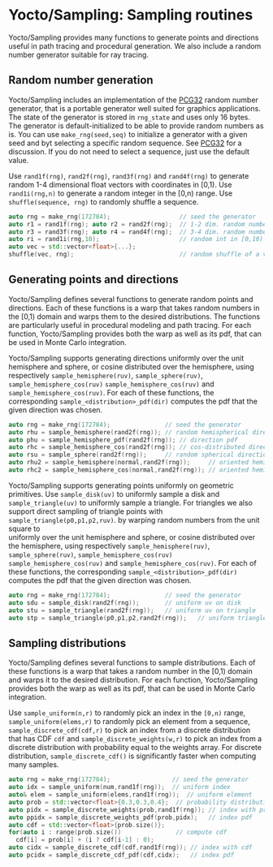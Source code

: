 # Yocto/Sampling: Sampling routines

Yocto/Sampling provides many functions to generate points and directions
useful in path tracing and procedural generation. We also include a random
number generator suitable for ray tracing.

## Random number generation

Yocto/Sampling includes an implementation of the [PCG32](https://www.pcg-random.org)
random number generator, that is a portable generator well suited for
graphics applications. The state of the generator is stored in `rng_state`
and uses only 16 bytes. The generator is default-initialized to be able to
provide random numbers as is. You can use `make_rng(seed,seq)` to initialize
a generator with a given seed and byt selecting a specific random sequence.
See [PCG32](https://www.pcg-random.org) for a discussion. If you do not need
to select a sequence, just use the default value.

Use `rand1f(rng)`, `rand2f(rng)`, `rand3f(rng)` and `rand4f(rng)` to
generate random 1-4 dimensional float vectors with coordinates in [0,1).
Use `rand1i(rng,n)` to generate a random integer in the [0,n) range.
Use `shuffle(sequence, rng)` to randomly shuffle a sequence.

```cpp
auto rng = make_rng(172784);                   // seed the generator
auto r1 = rand1f(rng); auto r2 = rand2f(rng);  // 1-2 dim. random numbers
auto r3 = rand3f(rng); auto r4 = rand4f(rng);  // 3-4 dim. random numbers
auto ri = rand1i(rng,10);                      // random int in [0,10)
auto vec = std::vector<float>{...};
shuffle(vec, rng);                             // random shuffle of a vector
```

## Generating points and directions

Yocto/Sampling defines several functions to generate random points and
directions. Each of these functions is a warp that takes random numbers in the
[0,1) domain and warps them to the desired distributions. The functions
are particularly useful in procedural modeling and path tracing. For each
function, Yocto/Sampling provides both the warp as well as its pdf, that can
be used in Monte Carlo integration.

Yocto/Sampling supports generating directions uniformly over the unit hemisphere
and sphere, or cosine distributed over the hemisphere, using respectively
`sample_hemisphere(ruv)`, `sample_sphere(ruv)`, `sample_hemisphere_cos(ruv)`
`sample_hemisphere_cos(ruv)` and `sample_hemisphere_cos(ruv)`.
For each of these functions, the corresponding `sample_<distribution>_pdf(dir)`
computes the pdf that the given direction was chosen.

```cpp
auto rng = make_rng(172784);               // seed the generator
auto rhu = sample_hemisphere(rand2f(rng)); // random hemispherical direction
auto phu = sample_hemisphere_pdf(rand2f(rng)); // direction pdf
auto rhc = sample_hemisphere_cos(rand2f(rng)); // cos-distributed direction
auto rsu = sample_sphere(rand2f(rng));     // random spherical direction
auto rhu2 = sample_hemisphere(normal,rand2f(rng));     // oriented hemisphere
auto rhc2 = sample_hemisphere_cos(normal,rand2f(rng)); // oriented hemisphere
```

Yocto/Sampling supports generating points uniformly on geometric primitives.
Use `sample_disk(uv)` to uniformly sample a disk and `sample_triangle(uv)`
to uniformly sample a triangle. For triangles we also support direct
sampling of triangle points with `sample_triangle(p0,p1,p2,ruv)`.
by warping
random numbers from the unit square to  
 uniformly over the unit hemisphere
and sphere, or cosine distributed over the hemisphere, using respectively
`sample_hemisphere(ruv)`, `sample_sphere(ruv)`, `sample_hemisphere_cos(ruv)`
`sample_hemisphere_cos(ruv)` and `sample_hemisphere_cos(ruv)`.
For each of these functions, the corresponding `sample_<distribution>_pdf(dir)`
computes the pdf that the given direction was chosen.

```cpp
auto rng = make_rng(172784);               // seed the generator
auto sdu = sample_disk(rand2f(rng));       // uniform uv on disk
auto stu = sample_triangle(rand2f(rng));   // uniform uv on triangle
auto stp = sample_triangle(p0,p1,p2,rand2f(rng));   // uniform triangle point
```

## Sampling distributions

Yocto/Sampling defines several functions to sample distributions.
Each of these functions is a warp that takes a random number in the
[0,1) domain and warps it to the desired distribution. For each
function, Yocto/Sampling provides both the warp as well as its pdf, that can
be used in Monte Carlo integration.

Use `sample_uniform(n,r)` to randomly pick an index in the `[0,n)` range,
`sample_uniform(elems,r)` to randomly pick an element from a sequence,
`sample_discrete_cdf(cdf,r)` to pick an index from a discrete distribution
that has CDF `cdf` and `sample_discrete_weights(w,r)` to pick an index from a
discrete distribution with probability equal to the weights array. For
discrete distribution, `sample_discrete_cdf()` is significantly faster when
computing many samples.

```cpp
auto rng = make_rng(172784);                 // seed the generator
auto idx = sample_uniform(num,rand1f(rng));  // uniform index
auto& elem = sample_uniform(elems,rand1f(rng));  // uniform element
auto prob = std::vector<float>{0.3,0.3,0.4};  // probability distribution
auto pidx = sample_discrete_weights(prob,rand1f(rng)); // index with prob
auto ppidx = sample_discrete_weights_pdf(prob,pidx);   // index pdf
auto cdf = std::vector<float>{prob.size()};
for(auto i : range(prob.size())               // compute cdf
  cdf[i] = prob[i] + (i ? cdf[i-1] : 0);
auto cidx = sample_discrete_cdf(cdf,rand1f(rng)); // index with cdf
auto pcidx = sample_discrete_cdf_pdf(cdf,cidx);   // index pdf
```
